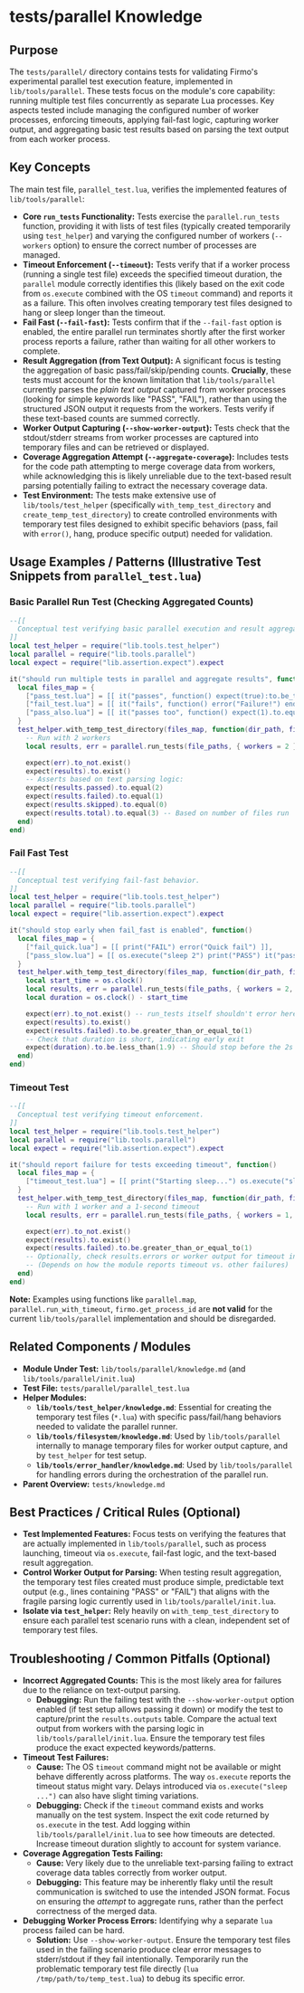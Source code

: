 # tests/parallel Knowledge

## Purpose

The `tests/parallel/` directory contains tests for validating Firmo's experimental parallel test execution feature, implemented in `lib/tools/parallel`. These tests focus on the module's core capability: running multiple test files concurrently as separate Lua processes. Key aspects tested include managing the configured number of worker processes, enforcing timeouts, applying fail-fast logic, capturing worker output, and aggregating basic test results based on parsing the text output from each worker process.

## Key Concepts

The main test file, `parallel_test.lua`, verifies the implemented features of `lib/tools/parallel`:

- **Core `run_tests` Functionality:** Tests exercise the `parallel.run_tests` function, providing it with lists of test files (typically created temporarily using `test_helper`) and varying the configured number of workers (`--workers` option) to ensure the correct number of processes are managed.
- **Timeout Enforcement (`--timeout`):** Tests verify that if a worker process (running a single test file) exceeds the specified timeout duration, the `parallel` module correctly identifies this (likely based on the exit code from `os.execute` combined with the OS `timeout` command) and reports it as a failure. This often involves creating temporary test files designed to hang or sleep longer than the timeout.
- **Fail Fast (`--fail-fast`):** Tests confirm that if the `--fail-fast` option is enabled, the entire parallel run terminates shortly after the first worker process reports a failure, rather than waiting for all other workers to complete.
- **Result Aggregation (from Text Output):** A significant focus is testing the aggregation of basic pass/fail/skip/pending counts. **Crucially**, these tests must account for the known limitation that `lib/tools/parallel` currently parses the *plain text output* captured from worker processes (looking for simple keywords like "PASS", "FAIL"), rather than using the structured JSON output it requests from the workers. Tests verify if these text-based counts are summed correctly.
- **Worker Output Capturing (`--show-worker-output`):** Tests check that the stdout/stderr streams from worker processes are captured into temporary files and can be retrieved or displayed.
- **Coverage Aggregation Attempt (`--aggregate-coverage`):** Includes tests for the code path attempting to merge coverage data from workers, while acknowledging this is likely unreliable due to the text-based result parsing potentially failing to extract the necessary coverage data.
- **Test Environment:** The tests make extensive use of `lib/tools/test_helper` (specifically `with_temp_test_directory` and `create_temp_test_directory`) to create controlled environments with temporary test files designed to exhibit specific behaviors (pass, fail with `error()`, hang, produce specific output) needed for validation.

## Usage Examples / Patterns (Illustrative Test Snippets from `parallel_test.lua`)

### Basic Parallel Run Test (Checking Aggregated Counts)

```lua
--[[
  Conceptual test verifying basic parallel execution and result aggregation (from text).
]]
local test_helper = require("lib.tools.test_helper")
local parallel = require("lib.tools.parallel")
local expect = require("lib.assertion.expect").expect

it("should run multiple tests in parallel and aggregate results", function()
  local files_map = {
    ["pass_test.lua"] = [[ it("passes", function() expect(true):to.be_truthy() end) print("PASS") ]], -- Needs text marker
    ["fail_test.lua"] = [[ it("fails", function() error("Failure!") end) print("FAIL") ]],          -- Needs text marker
    ["pass_also.lua"] = [[ it("passes too", function() expect(1).to.equal(1) end) print("PASS") ]],    -- Needs text marker
  }
  test_helper.with_temp_test_directory(files_map, function(dir_path, file_paths)
    -- Run with 2 workers
    local results, err = parallel.run_tests(file_paths, { workers = 2 })

    expect(err).to_not.exist()
    expect(results).to.exist()
    -- Asserts based on text parsing logic:
    expect(results.passed).to.equal(2)
    expect(results.failed).to.equal(1)
    expect(results.skipped).to.equal(0)
    expect(results.total).to.equal(3) -- Based on number of files run
  end)
end)
```

### Fail Fast Test

```lua
--[[
  Conceptual test verifying fail-fast behavior.
]]
local test_helper = require("lib.tools.test_helper")
local parallel = require("lib.tools.parallel")
local expect = require("lib.assertion.expect").expect

it("should stop early when fail_fast is enabled", function()
  local files_map = {
    ["fail_quick.lua"] = [[ print("FAIL") error("Quick fail") ]],
    ["pass_slow.lua"] = [[ os.execute("sleep 2") print("PASS") it("passes", function() end) ]], -- Sleep added
  }
  test_helper.with_temp_test_directory(files_map, function(dir_path, file_paths)
    local start_time = os.clock()
    local results, err = parallel.run_tests(file_paths, { workers = 2, fail_fast = true })
    local duration = os.clock() - start_time

    expect(err).to_not.exist() -- run_tests itself shouldn't error here
    expect(results).to.exist()
    expect(results.failed).to.be.greater_than_or_equal_to(1)
    -- Check that duration is short, indicating early exit
    expect(duration).to.be.less_than(1.9) -- Should stop before the 2s sleep finishes
  end)
end)
```

### Timeout Test

```lua
--[[
  Conceptual test verifying timeout enforcement.
]]
local test_helper = require("lib.tools.test_helper")
local parallel = require("lib.tools.parallel")
local expect = require("lib.assertion.expect").expect

it("should report failure for tests exceeding timeout", function()
  local files_map = {
    ["timeout_test.lua"] = [[ print("Starting sleep...") os.execute("sleep 3") print("Should not get here") ]],
  }
  test_helper.with_temp_test_directory(files_map, function(dir_path, file_paths)
    -- Run with 1 worker and a 1-second timeout
    local results, err = parallel.run_tests(file_paths, { workers = 1, timeout = 1 })

    expect(err).to_not.exist()
    expect(results).to.exist()
    expect(results.failed).to.be.greater_than_or_equal_to(1)
    -- Optionally, check results.errors or worker output for timeout indication
    -- (Depends on how the module reports timeout vs. other failures)
  end)
end)
```

**Note:** Examples using functions like `parallel.map`, `parallel.run_with_timeout`, `firmo.get_process_id` are **not valid** for the current `lib/tools/parallel` implementation and should be disregarded.

## Related Components / Modules

- **Module Under Test:** `lib/tools/parallel/knowledge.md` (and `lib/tools/parallel/init.lua`)
- **Test File:** `tests/parallel/parallel_test.lua`
- **Helper Modules:**
    - **`lib/tools/test_helper/knowledge.md`**: Essential for creating the temporary test files (`*.lua`) with specific pass/fail/hang behaviors needed to validate the parallel runner.
    - **`lib/tools/filesystem/knowledge.md`**: Used by `lib/tools/parallel` internally to manage temporary files for worker output capture, and by `test_helper` for test setup.
    - **`lib/tools/error_handler/knowledge.md`**: Used by `lib/tools/parallel` for handling errors during the orchestration of the parallel run.
- **Parent Overview:** `tests/knowledge.md`

## Best Practices / Critical Rules (Optional)

- **Test Implemented Features:** Focus tests on verifying the features that are actually implemented in `lib/tools/parallel`, such as process launching, timeout via `os.execute`, fail-fast logic, and the text-based result aggregation.
- **Control Worker Output for Parsing:** When testing result aggregation, the temporary test files created must produce simple, predictable text output (e.g., lines containing "PASS" or "FAIL") that aligns with the fragile parsing logic currently used in `lib/tools/parallel/init.lua`.
- **Isolate via `test_helper`:** Rely heavily on `with_temp_test_directory` to ensure each parallel test scenario runs with a clean, independent set of temporary test files.

## Troubleshooting / Common Pitfalls (Optional)

- **Incorrect Aggregated Counts:** This is the most likely area for failures due to the reliance on text-output parsing.
    - **Debugging:** Run the failing test with the `--show-worker-output` option enabled (if test setup allows passing it down) or modify the test to capture/print the `results.outputs` table. Compare the actual text output from workers with the parsing logic in `lib/tools/parallel/init.lua`. Ensure the temporary test files produce the exact expected keywords/patterns.
- **Timeout Test Failures:**
    - **Cause:** The OS `timeout` command might not be available or might behave differently across platforms. The way `os.execute` reports the timeout status might vary. Delays introduced via `os.execute("sleep ...")` can also have slight timing variations.
    - **Debugging:** Check if the `timeout` command exists and works manually on the test system. Inspect the exit code returned by `os.execute` in the test. Add logging within `lib/tools/parallel/init.lua` to see how timeouts are detected. Increase timeout duration slightly to account for system variance.
- **Coverage Aggregation Tests Failing:**
    - **Cause:** Very likely due to the unreliable text-parsing failing to extract coverage data tables correctly from worker output.
    - **Debugging:** This feature may be inherently flaky until the result communication is switched to use the intended JSON format. Focus on ensuring the *attempt* to aggregate runs, rather than the perfect correctness of the merged data.
- **Debugging Worker Process Errors:** Identifying why a separate `lua` process failed can be hard.
    - **Solution:** Use `--show-worker-output`. Ensure the temporary test files used in the failing scenario produce clear error messages to stderr/stdout if they fail intentionally. Temporarily run the problematic temporary test file directly (`lua /tmp/path/to/temp_test.lua`) to debug its specific error.
